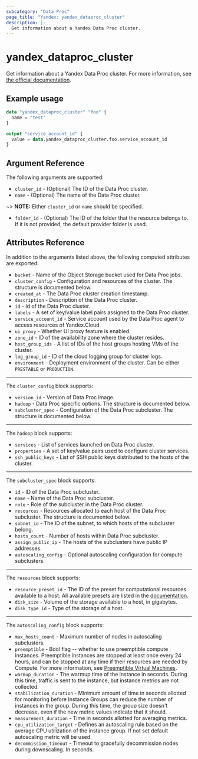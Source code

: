 ```yaml
---
subcategory: "Data Proc"
page_title: "Yandex: yandex_dataproc_cluster"
description: |-
  Get information about a Yandex Data Proc cluster.
---
```



# yandex_dataproc_cluster




Get information about a Yandex Data Proc cluster. For more information, see [the official documentation](https://cloud.yandex.com/docs/data-proc/).

## Example usage

```terraform
data "yandex_dataproc_cluster" "foo" {
  name = "test"
}

output "service_account_id" {
  value = data.yandex_dataproc_cluster.foo.service_account_id
}
```

## Argument Reference

The following arguments are supported:

* `cluster_id` - (Optional) The ID of the Data Proc cluster.
* `name` - (Optional) The name of the Data Proc cluster.

~> **NOTE:** Either `cluster_id` or `name` should be specified.

* `folder_id` - (Optional) The ID of the folder that the resource belongs to. If it is not provided, the default provider folder is used.

## Attributes Reference

In addition to the arguments listed above, the following computed attributes are exported:

* `bucket` - Name of the Object Storage bucket used for Data Proc jobs.
* `cluster_config` - Configuration and resources of the cluster. The structure is documented below.
* `created_at` - The Data Proc cluster creation timestamp.
* `description` - Description of the Data Proc cluster.
* `id` - Id of the Data Proc cluster.
* `labels` - A set of key/value label pairs assigned to the Data Proc cluster.
* `service_account_id` - Service account used by the Data Proc agent to access resources of Yandex.Cloud.
* `ui_proxy` - Whether UI proxy feature is enabled.
* `zone_id` - ID of the availability zone where the cluster resides.
* `host_group_ids` - A list of IDs of the host groups hosting VMs of the cluster.
* `log_group_id` - ID of the cloud logging group for cluster logs.
* `environment` - Deployment environment of the cluster. Can be either `PRESTABLE` or `PRODUCTION`.

---

The `cluster_config` block supports:

* `version_id` - Version of Data Proc image.
* `hadoop` - Data Proc specific options. The structure is documented below.
* `subcluster_spec` - Configuration of the Data Proc subcluster. The structure is documented below.

---

The `hadoop` block supports:

* `services` - List of services launched on Data Proc cluster.
* `properties` - A set of key/value pairs used to configure cluster services.
* `ssh_public_keys` - List of SSH public keys distributed to the hosts of the cluster.

---

The `subcluster_spec` block supports:

* `id` - ID of the Data Proc subcluster.
* `name` - Name of the Data Proc subcluster.
* `role` - Role of the subcluster in the Data Proc cluster.
* `resources` - Resources allocated to each host of the Data Proc subcluster. The structure is documented below.
* `subnet_id` - The ID of the subnet, to which hosts of the subcluster belong.
* `hosts_count` - Number of hosts within Data Proc subcluster.
* `assign_public_ip` - The hosts of the subclusters have public IP addresses.
* `autoscaling_config` - Optional autoscaling configuration for compute subclusters.

---

The `resources` block supports:

* `resource_preset_id` - The ID of the preset for computational resources available to a host. All available presets are listed in the [documentation](https://cloud.yandex.com/docs/data-proc/concepts/instance-types).
* `disk_size` - Volume of the storage available to a host, in gigabytes.
* `disk_type_id` - Type of the storage of a host.

---

The `autoscaling_config` block supports:

* `max_hosts_count` - Maximum number of nodes in autoscaling subclusters.
* `preemptible` - Bool flag -- whether to use preemptible compute instances. Preemptible instances are stopped at least once every 24 hours, and can be stopped at any time if their resources are needed by Compute. For more information, see [Preemptible Virtual Machines](https://cloud.yandex.com/docs/compute/concepts/preemptible-vm).
* `warmup_duration` - The warmup time of the instance in seconds. During this time, traffic is sent to the instance, but instance metrics are not collected.
* `stabilization_duration` - Minimum amount of time in seconds allotted for monitoring before Instance Groups can reduce the number of instances in the group. During this time, the group size doesn't decrease, even if the new metric values indicate that it should.
* `measurement_duration` - Time in seconds allotted for averaging metrics.
* `cpu_utilization_target` - Defines an autoscaling rule based on the average CPU utilization of the instance group. If not set default autoscaling metric will be used.
* `decommission_timeout` - Timeout to gracefully decommission nodes during downscaling. In seconds.
